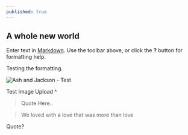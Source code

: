 ```yaml
---
published: true
---
```

## A whole new world

Enter text in [Markdown](http://daringfireball.net/projects/markdown/). Use the toolbar above, or click the **?** button for formatting help.

Testing the formatting. 

![Ash and Jackson - Test]({{site.baseurl}}/_posts/A&J-2.jpg)

Test Image Upload ^

> Quote Here..

> We loved with a love that was more than love

Quote?
